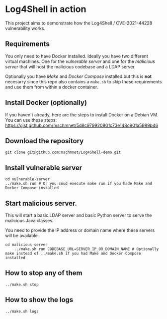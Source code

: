 # Log4Shell in action

This project aims to demonstrate how the Log4Shell / CVE-2021-44228 vulnerability works.

## Requirements

You only need to have Docker installed. Ideally you have two different virtual machines. One for the _vulnerable server_ and one for the _malicious server_ that will host the malicious codebase and a LDAP server.

Optionally you have _Make_ and _Docker Compose_ installed but this is **not** necesarry since this repo also contains a `make.sh` to skip these requirements and use them from within a docker container.

## Install Docker (optionally)

If you haven't already, here are the steps to install Docker on a Debian VM. You can use these steps: https://gist.github.com/mschmnet/5d8c979920801c73e148c901a5989b46

## Download the repository

```
git clone git@github.com:mschmnet/Log4Shell-demo.git 
```

## Install vulnerable server

```
cd vulnerable-server
../make.sh run # Or you coud execute make run if you hade Make and Docker Compose installed
```

## Start malicious server.

This will start a basic LDAP server and basic Python server to serve the malicious Java classes.

You need to provide the IP address or domain name where these servers will be available

```
cd malicious-server
    ../make.sh run CODEBASE_URL=SERVER_IP_OR_DOMAIN_NAME # Optionally make instead of ../make.sh if you had Make and Docker Compose installed
``` 

## How to stop any of them

```
../make.sh stop
```

## How to show the logs 

```
../make.sh logs 
```
